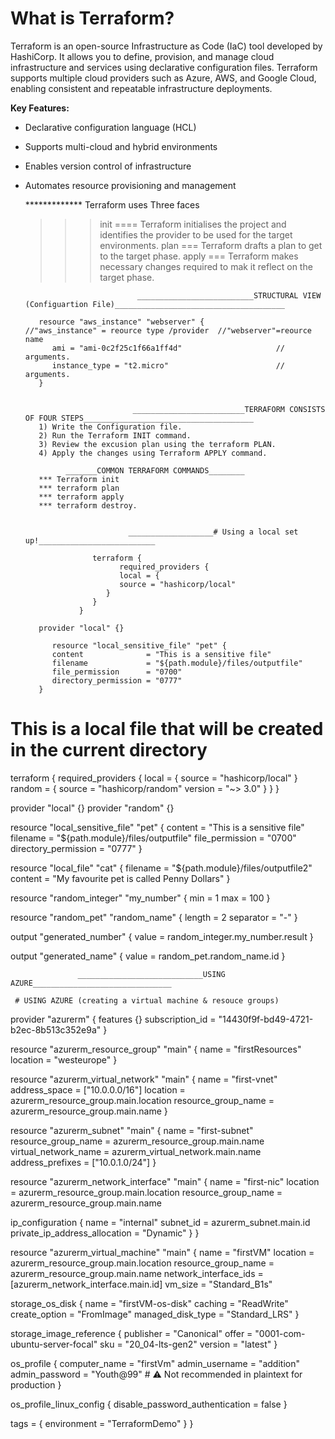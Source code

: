 # What is Terraform?

Terraform is an open-source Infrastructure as Code (IaC) tool developed by HashiCorp. It allows you to define, provision, and manage cloud infrastructure and services using declarative configuration files. Terraform supports multiple cloud providers such as Azure, AWS, and Google Cloud, enabling consistent and repeatable infrastructure deployments.

**Key Features:**
- Declarative configuration language (HCL)
- Supports multi-cloud and hybrid environments
- Enables version control of infrastructure
- Automates resource provisioning and management


   ************* Terraform uses Three faces
   >>> init ==== Terraform initialises the project and identifies the provider to be used for the target environments.
   >>> plan === Terraform drafts a plan to get to the target phase.
   >>> apply === Terraform makes necessary changes required to mak it reflect on the target phase.

                               __________________________STRUCTURAL VIEW (Configuartion File)______________________________________

         resource "aws_instance" "webserver" {                //"aws_instance" = reource type /provider  //"webserver"=reource name 
            ami = "ami-0c2f25c1f66a1ff4d"                     // arguments.
            instance_type = "t2.micro"                        // arguments.
         }


                              _________________________TERRAFORM CONSISTS OF FOUR STEPS______________________________________
         1) Write the Configuration file. 
         2) Run the Terraform INIT command.
         3) Review the excusion plan using the terraform PLAN.
         4) Apply the changes using Terraform APPLY command.

               _______COMMON TERRAFORM COMMANDS________
         *** Terraform init
         *** terraform plan
         *** terraform apply
         *** terraform destroy.


                             ___________________# Using a local set up!__________________________ 

                     terraform {
                           required_providers {
                           local = {
                           source = "hashicorp/local"
                        }
                     }
                  }

         provider "local" {}

            resource "local_sensitive_file" "pet" {
            content              = "This is a sensitive file"
            filename             = "${path.module}/files/outputfile"
            file_permission      = "0700"
            directory_permission = "0777"
         }
# This is a local file that will be created in the current directory


terraform {
  required_providers {
    local = {
      source = "hashicorp/local"
    }
    random = {
      source  = "hashicorp/random"
      version = "~> 3.0"
    }
  }
}

provider "local" {}
provider "random" {}

resource "local_sensitive_file" "pet" {
  content              = "This is a sensitive file"
  filename             = "${path.module}/files/outputfile"
  file_permission      = "0700"
  directory_permission = "0777"
}

resource "local_file" "cat" {
  filename = "${path.module}/files/outputfile2"
  content  = "My favourite pet is called Penny Dollars"
}

resource "random_integer" "my_number" {
  min = 1
  max = 100
}

resource "random_pet" "random_name" {
  length    = 2
  separator = "-"
}

output "generated_number" {
  value = random_integer.my_number.result
}

output "generated_name" {
  value = random_pet.random_name.id
}


                   ____________________________USING AZURE_______________________________

     # USING AZURE (creating a virtual machine & resouce groups)
provider "azurerm" {
  features {}
  subscription_id = "14430f9f-bd49-4721-b2ec-8b513c352e9a"
}

resource "azurerm_resource_group" "main" {
  name     = "firstResources"
  location = "westeurope"
}

resource "azurerm_virtual_network" "main" {
  name                = "first-vnet"
  address_space       = ["10.0.0.0/16"]
  location            = azurerm_resource_group.main.location
  resource_group_name = azurerm_resource_group.main.name
}

resource "azurerm_subnet" "main" {
  name                 = "first-subnet"
  resource_group_name  = azurerm_resource_group.main.name
  virtual_network_name = azurerm_virtual_network.main.name
  address_prefixes     = ["10.0.1.0/24"]
}

resource "azurerm_network_interface" "main" {
  name                = "first-nic"
  location            = azurerm_resource_group.main.location
  resource_group_name = azurerm_resource_group.main.name

  ip_configuration {
    name                          = "internal"
    subnet_id                     = azurerm_subnet.main.id
    private_ip_address_allocation = "Dynamic"
  }
}

resource "azurerm_virtual_machine" "main" {
  name                  = "firstVM"
  location              = azurerm_resource_group.main.location
  resource_group_name   = azurerm_resource_group.main.name
  network_interface_ids = [azurerm_network_interface.main.id]
  vm_size = "Standard_B1s"       

  storage_os_disk {
    name              = "firstVM-os-disk"
    caching           = "ReadWrite"
    create_option     = "FromImage"
    managed_disk_type = "Standard_LRS"
  }

storage_image_reference {
  publisher = "Canonical"
  offer     = "0001-com-ubuntu-server-focal"
  sku       = "20_04-lts-gen2"
  version   = "latest"
}


os_profile {
    computer_name  = "firstVm"
    admin_username = "addition"
    admin_password = "Youth@99"  # ⚠️ Not recommended in plaintext for production
  }

  os_profile_linux_config {
    disable_password_authentication = false
  }

  tags = {
    environment = "TerraformDemo"
  }
}
